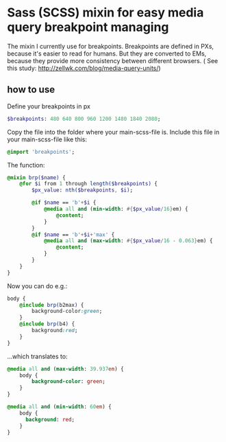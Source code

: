 Sass (SCSS) mixin for easy media query breakpoint managing
===
The mixin I currently use for breakpoints. Breakpoints are defined in PXs, because it's easier to read for humans. But they are converted to EMs, because they provide more consistency between different browsers. ( See this study: http://zellwk.com/blog/media-query-units/)


how to use
---
Define your breakpoints in px
```SASS
$breakpoints: 480 640 800 960 1200 1480 1840 2080;
```

Copy the file into the folder where your main-scss-file is.
Include this file in your main-scss-file like this:
```SASS
@import 'breakpoints';
```

The function:
```SASS
@mixin brp($name) {
	@for $i from 1 through length($breakpoints) {
		$px_value: nth($breakpoints, $i);

		@if $name == 'b'+$i {
			@media all and (min-width: #{$px_value/16}em) {
				@content;
			}
		}
		@if $name == 'b'+$i+'max' {
			@media all and (max-width: #{$px_value/16 - 0.063}em) {
				@content;
			}
		}
	}
}
```

Now you can do e.g.:
```SASS
body {
	@include brp(b2max) {
		background-color:green;
	}
	@include brp(b4) {
		background:red;
	}
}
```
...which translates to:
```SASS
@media all and (max-width: 39.937em) {
	body {
		background-color: green;
	}
}

@media all and (min-width: 60em) {
    body {
      background: red;
  	}
}
```
